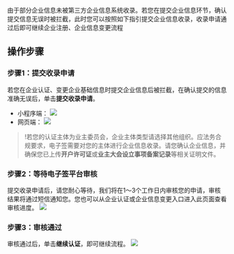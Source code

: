 由于部分企业信息未被第三方企业信息系统收录。若您在提交企业信息环节，确认提交信息无误时被拦截，此时您可以按照如下指引提交企业信息收录，收录申请通过后即可继续企业注册、企业信息变更流程

## 操作步骤
### 步骤1：提交收录申请
若您在企业认证、变更企业基础信息时提交企业信息后被拦截，在确认提交的信息准确无误后，单击**提交收录申请**。
- 小程序端：
![](https://qcloudimg.tencent-cloud.cn/raw/54309ebce01e18e65498d2d406c15756.png)
- 网页端：
![](https://qcloudimg.tencent-cloud.cn/raw/7087b60905067ffe4a7f5987b828d81e.png)

>!若您的认证主体为业主委员会，企业主体类型请选择其他组织。应法务合规要求，电子签需要对您的主体进行企业信息收录。请您确认企业信息，并确保您已上传**开户许可证**或**业主大会设立事项备案记录**等相关证明文件。


### 步骤2：等待电子签平台审核
提交收录申请后，请您耐心等待，我们将在1～3个工作日内审核您的申请，审核结果将通过短信通知您。您也可以从企业认证或企业信息变更入口进入此页面查看审核进度。
![](https://qcloudimg.tencent-cloud.cn/raw/3a8821bf233b27622712bb576b6f8f56.png)


### 步骤3：审核通过
审核通过后，单击**继续认证**，即可继续流程。
![](https://qcloudimg.tencent-cloud.cn/raw/e50feb6a7ef91f4acf23cd1090200a78.png)


